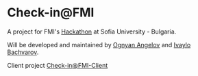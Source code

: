 Check-in@FMI
==============

A project for FMI's [Hackathon](https://github.com/Hackfmi/Organization-Details "Hackathon") at Sofia University - Bulgaria.

Will be developed and maintained by [Ognyan Angelov](http://www.linkedin.com/pub/ognyan-angelov/3b/6b/12a "Ognyan Angelov") and [Ivaylo Bachvarov](http://www.linkedin.com/in/bachvarov "Ivaylo Backvarov").

Client project [Check-in@FMI-Client](https://github.com/TheCodingMonkeys/checkin-at-fmi-client)
